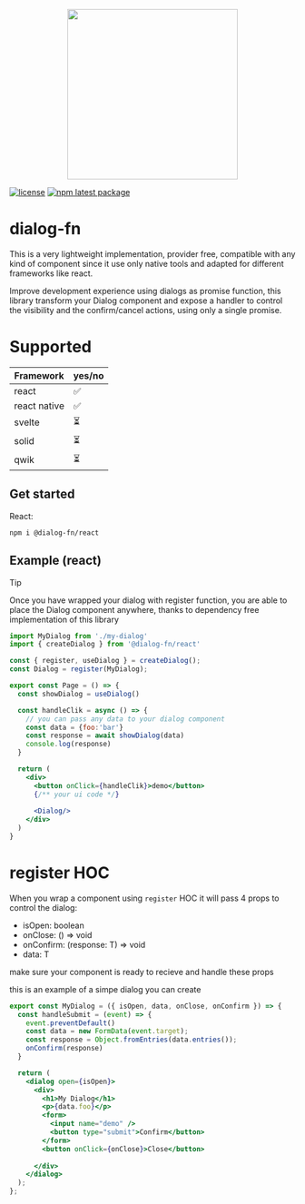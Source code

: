 <p align="center">
<img src="https://github.com/dialog-fn/dialog-fn/assets/36113236/2d08f4d0-09fb-4e06-8508-2076738385c3" width="300" height="300"> 
</p>

[![license](https://img.shields.io/badge/license-MIT-blue.svg)](https://github.com/mui/material-ui/blob/HEAD/LICENSE)
[![npm latest package](https://img.shields.io/npm/v/@dialog-fn/react/latest.svg)](https://www.npmjs.com/package/@dialog-fn/react)

# dialog-fn

This is a very lightweight implementation, provider free, compatible with any kind of component since it use only native tools and adapted for different frameworks like react.

Improve development experience using dialogs as promise function, this library transform your Dialog component and expose a handler to control the visibility and the confirm/cancel actions, using only a single promise.

# Supported

| Framework  | yes/no |
| ------------- | ------------- |
| react  | ✅ |
| react native | ✅  |
| svelte | ⏳ |
| solid | ⏳ | 
| qwik | ⏳ | 

## Get started

React:

```
npm i @dialog-fn/react
```


## Example (react)


> [!TIP]
> Once you have wrapped your dialog with register function, you are able to place the Dialog component anywhere, thanks to dependency free implementation of this library

```jsx
import MyDialog from './my-dialog'
import { createDialog } from '@dialog-fn/react'

const { register, useDialog } = createDialog();
const Dialog = register(MyDialog);

export const Page = () => {
  const showDialog = useDialog()

  const handleClik = async () => {
    // you can pass any data to your dialog component
    const data = {foo:'bar'}
    const response = await showDialog(data)
    console.log(response)
  }

  return (
    <div>
      <button onClick={handleClik}>demo</button>
      {/** your ui code */}
    
      <Dialog/>
    </div>
  )
}
```

# register HOC

When you wrap a component using `register` HOC it will pass 4 props to control the dialog:

- isOpen: boolean
- onClose: () => void
- onConfirm: (response: T) => void
- data: T

make sure your component is ready to recieve and handle these props

this is an example of a simpe dialog you can create

```jsx
export const MyDialog = ({ isOpen, data, onClose, onConfirm }) => {
  const handleSubmit = (event) => {
    event.preventDefault()
    const data = new FormData(event.target);
    const response = Object.fromEntries(data.entries());
    onConfirm(response)
  }

  return (
    <dialog open={isOpen}>
      <div>
        <h1>My Dialog</h1>
        <p>{data.foo}</p>
        <form>
          <input name="demo" />
          <button type="submit">Confirm</button>
        </form>
        <button onClick={onClose}>Close</button>
       
      </div>
    </dialog>
  );
};

```

